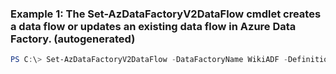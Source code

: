 ### Example 1: The Set-AzDataFactoryV2DataFlow cmdlet creates a data flow or updates an existing data flow in Azure Data Factory. (autogenerated)
```powershell
PS C:\> Set-AzDataFactoryV2DataFlow -DataFactoryName WikiADF -DefinitionFile C:\samples\WikiSample\TaxiDemo1.json -Force  -Name TaxiDemo1 -ResourceGroupName ADF
```

